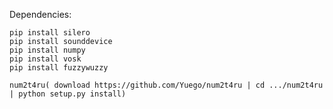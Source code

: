 Dependencies:
	
	pip install silero
	pip install sounddevice
	pip install numpy
	pip install vosk
	pip install fuzzywuzzy

	num2t4ru( download https://github.com/Yuego/num2t4ru | cd .../num2t4ru | python setup.py install)